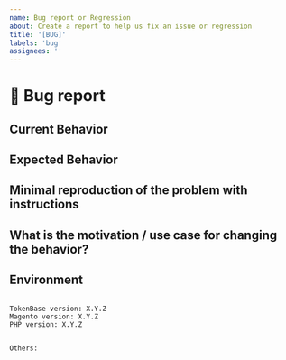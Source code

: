```yaml
---
name: Bug report or Regression
about: Create a report to help us fix an issue or regression
title: '[BUG]'
labels: 'bug'
assignees: ''
---
```


<!--
NOTE: This module is provided free and without support of any kind. You may report issues you've found in the module, and we will address them as we are able, but no support will be provided here.

DO NOT include any api keys, credentials, or customer-identifying in issues, pull requests, or comments. Any personally identifying information will be deleted on sight.

If you need support services, please buy an extension support plan from ParadoxLabs at https://store.paradoxlabs.com/support-renewal.html, then open a ticket at https://support.paradoxlabs.com.

PLEASE HELP US PROCESS GITHUB ISSUES FASTER BY PROVIDING THE FOLLOWING INFORMATION.

ISSUES MISSING IMPORTANT INFORMATION MAY BE CLOSED WITHOUT INVESTIGATION.
-->

# :bug: Bug report

## Current Behavior
<!-- Describe how the issue manifests. -->


## Expected Behavior
<!-- Describe what the expected behavior is. -->


## Minimal reproduction of the problem with instructions
<!-- Please provide the *STEPS TO REPRODUCE* and if possible a *MINIMAL DEMO* of the problem -->


## What is the motivation / use case for changing the behavior?
<!-- Describe the motivation or the concrete use case. -->


## Environment

<!-- 
```bash
echo "
TokenBase version: $(composer show paradoxlabs/tokenbase  | sed -n '/versions/s/^[^0-9]\+\([^,]\+\).*$/\1/p')
Magento version: $(composer show paradoxlabs/tokenbase  | sed -n '/versions/s/^[^0-9]\+\([^,]\+\).*$/\1/p')
PHP version: $(php --version)
"
```
-->

<pre><code>
TokenBase version: X.Y.Z 
Magento version: X.Y.Z
PHP version: X.Y.Z 
<!-- Check whether this is still an issue in the most recent TokenBase version -->

Others:
<!-- Anything else relevant?  Operating system version, IDE, package manager, HTTP server, ... -->
</code></pre>